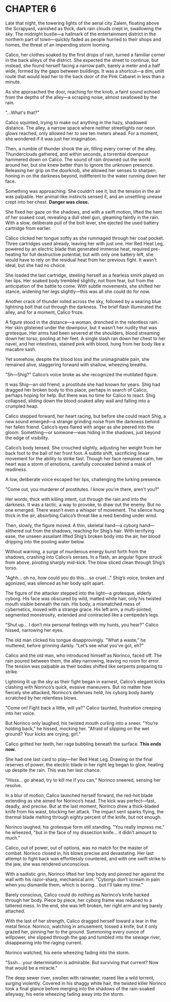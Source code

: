 # CHAPTER 6

Late that night, the towering lights of the aerial city Zalem, floating above the Scrapyard, vanished as thick, dark rain clouds crept in, swallowing the sky. The midnight bustle—a hallmark of the entertainment district in the northern part of town—quickly faded as people hurried to their shops and homes, the threat of an impending storm looming.

Calico, her clothes soaked by the first drops of rain, turned a familiar corner in the back alleys of the district. She expected the street to continue, but instead, she found herself facing a narrow path, barely a meter and a half wide, formed by the gaps between buildings. It was a shortcut—a dim, unlit route that would lead her to the back door of the Pink Cabaret in less than a minute.

As she approached the door, reaching for the knob, a faint sound echoed from the depths of the alley—a scraping noise, almost swallowed by the rain.

"...What's that?"

Calico squinted, trying to make out anything in the hazy, shadowed distance. The alley, a narrow space where neither streetlights nor neon glows reached, only allowed her to see ten meters ahead. For a moment, she wondered if it was just her imagination.

Then, a rumble of thunder shook the air, filling every corner of the alley. Thunderclouds gathered, and within seconds, a torrential downpour hammered down on Calico. The sound of rain drowned out the world around her, but she knew better than to ignore the unknown presence. Releasing her grip on the doorknob, she allowed her senses to sharpen, honing in on the darkness beyond, indifferent to the water running down her face.

Something was approaching. She couldn’t see it, but the tension in the air was palpable. Her animal-like instincts sensed it, and an unsettling unease crept into her chest. **Danger was close.**

She fixed her gaze on the shadows, and with a swift motion, lifted the hem of her soaked coat, revealing a dull steel gun, gleaming faintly in the rain. With a slow, deliberate pull of the bolt lever, she ejected the used battery cartridge from earlier. 

Calico clicked her tongue softly as she rummaged through her coat pocket. Three cartridges used already, leaving her with just one. Her Red Heat Leg, powered by an electric blade that generated immense heat, required pre-heating for full destructive potential, but with only one battery left, she would have to rely on the residual heat from her previous fight. It wasn’t ideal, but she had no choice.

She loaded the last cartridge, steeling herself as a fearless smirk played on her lips. Her soaked body trembled slightly, not from fear, but from the anticipation of the battle to come. With subtle movements, she shifted her stance, widening her legs slightly—this was all she could do for now.

Another crack of thunder rolled across the sky, followed by a searing blue lightning bolt that cut through the darkness. The brief flash illuminated the alley, and for a moment, Calico froze.

A figure stood in the distance—a woman, drenched in the relentless rain. Her skin glistened under the downpour, but it wasn’t her nudity that was grotesque. Her arms had been severed at the shoulders, blood streaming down her torso, pooling at her feet. A single slash ran down her chest to her navel, and her intestines, stained pink with blood, hung from her body like a macabre sash.

Yet somehow, despite the blood loss and the unimaginable pain, she remained alive, staggering forward with shallow, wheezing breaths.

"Sh—Shig?" Calico’s voice broke as she recognized the mutilated figure.

It was Shig—an old friend, a prostitute she had known for years. Shig had dragged her broken body to this place, perhaps in search of Calico, perhaps hoping for help. But there was no time for Calico to react. Shig collapsed, sliding down the blood-soaked alley wall and falling into a crumpled heap.

Calico stepped forward, her heart racing, but before she could reach Shig, a new sound emerged—a strange grinding noise from the darkness behind her fallen friend. Calico’s eyes flared with anger as she peered into the gloom. Something—or someone—was hiding in the shadows, just beyond the edge of visibility.

Calico’s body tensed. She crouched slightly, adjusting her weight from her back foot to the ball of her front foot. A subtle shift, sacrificing linear movement for the ability to strike fast. Though her face remained calm, her heart was a storm of emotions, carefully concealed behind a mask of readiness.

A low, deliberate voice escaped her lips, challenging the lurking presence. 

"Come out, you murderer of prostitutes. I know you're there, aren't you?"

Her words, thick with killing intent, cut through the rain and into the darkness. It was a tactic, a way to provoke, to draw out the enemy. But no one emerged. There wasn’t even a whisper of movement. The silence hung thick in the air, absorbing Calico’s threat like a reed bending under wind.

Then, slowly, the figure moved. A thin, skeletal hand—a cyborg hand—slithered out from the shadows, reaching for Shig’s hair. With terrifying ease, the unseen assailant lifted Shig’s broken body into the air, her blood dripping into the pooling water below.

Without warning, a surge of murderous energy burst forth from the shadows, crashing into Calico’s senses. In a flash, an angular figure struck from above, pivoting sharply mid-kick. The blow sliced clean through Shig’s torso.

"Aghh... oh no, how could you do this... so cruel..." Shig’s voice, broken and agonized, was silenced as her body split apart.

The figure of the attacker stepped into the light—a grotesque, elderly cyborg. His face was obscured by wild, matted white hair, only his twisted mouth visible beneath the rain. His body, a mismatched mess of cybernetics, moved with a strange grace. His left arm, a multi-jointed, segmented monstrosity, extended and contracted like a centipede’s legs.

"Shut up… I don’t mix personal feelings with my hunts, you hear?" Calico hissed, narrowing her eyes.

The old man clicked his tongue disapprovingly. "What a waste," he muttered, before grinning darkly. "Let’s see what you’ve got, eh?"

Calico and the old man, who introduced himself as Norinco, faced off. The rain poured between them, the alley narrowing, leaving no room for error. The tension was palpable as their bodies shifted like serpents preparing to strike.

Lightning lit up the sky as their fight began in earnest, Calico’s elegant kicks clashing with Norinco’s quick, evasive maneuvers. But no matter how fiercely she attacked, Norinco’s defenses held, his cyborg body barely scratched by her relentless blows.

"Come on! Fight back a little, will ya?" Calico taunted, frustration creeping into her voice.

But Norinco only laughed, his twisted mouth curling into a sneer. "You’re holding back," he hissed, mocking her. "Afraid of slipping on the wet ground? Your kicks are crying, girl."

Calico gritted her teeth, her rage bubbling beneath the surface. **This ends now.**

She had one last card to play—her Red Heat Leg. Drawing on the final reserves of power, the electric blade in her right leg began to glow, heating up despite the rain. This was her last chance.

"Hisss... go ahead, try to kill me if you can," Norinco sneered, sensing her resolve.

In a blur of motion, Calico launched herself forward, the red-hot blade extending as she aimed for Norinco’s head. The kick was perfect—fast, deadly, and precise. But at the last moment, Norinco drew a thick-bladed knife from his waist, blocking her attack. The impact sent sparks flying, the thermal blade melting through eighty percent of the knife, but not enough.

Norinco laughed, his grotesque form still standing. "You really impress me," he wheezed, "but in the face of my dissection knife… it didn’t amount to much."

Calico, out of power, out of options, was no match for the master of combat. Norinco closed in, his blows precise and devastating. Her last attempt to fight back was effortlessly countered, and with one swift strike to the jaw, she was rendered unconscious.

With a sadistic grin, Norinco lifted her limp body and pinned her against the wall with his razor-sharp, mechanical arm. "Cyborgs don’t scream in pain when you dismantle them, which is boring... but I'll take my time."

Barely conscious, Calico could do nothing as Norinco’s knife hacked through her body. Piece by piece, her cyborg frame was reduced to a tattered mess. In the end, she was left broken, her right arm and leg barely attached.

With the last of her strength, Calico dragged herself toward a tear in the metal fence. Norinco, watching in amusement, tossed a knife, but it only grazed her, pinning her to the ground. Summoning every ounce of willpower, she slipped through the gap and tumbled into the sewage river, disappearing into the raging current.

Norinco watched, his eerie wheezing fading into the storm.

"Sssh... your determination is admirable. But surviving that current? Now that would be a miracle."

The deep sewer river, swollen with rainwater, roared like a wild torrent, surging violently. Covered in his shaggy white hair, the twisted killer Norinco took a final glance before merging into the shadows of the rain-soaked alleyway, his eerie wheezing fading away into the storm.

